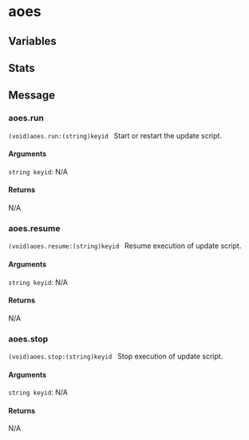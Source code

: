 # aoes
## Variables
## Stats
## Message
### aoes.run
`(void)aoes.run:(string)keyid `
Start or restart the update script.
#### Arguments
`string keyid`: N/A

#### Returns
N/A
### aoes.resume
`(void)aoes.resume:(string)keyid `
Resume execution of update script.
#### Arguments
`string keyid`: N/A

#### Returns
N/A
### aoes.stop
`(void)aoes.stop:(string)keyid `
Stop execution of update script.
#### Arguments
`string keyid`: N/A

#### Returns
N/A

